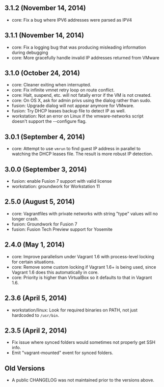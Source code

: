 ## 3.1.2 (November 14, 2014)

  - core: Fix a bug where IPV6 addresses were parsed as IPV4

## 3.1.1 (November 14, 2014)

  - core: Fix a logging bug that was producing misleading information during
    debugging
  - core: More gracefully handle invalid IP addresses returned from VMware

## 3.1.0 (October 24, 2014)

  - core: Cleaner exiting when interrupted.
  - core: Fix infinite vmnet retry loop on route conflict.
  - core: Halt, suspend, etc. will not fatally error if the VM is not
      created.
  - core: On OS X, ask for admin privs using the dialog rather than sudo.
  - fusion: Upgrade dialog will not appear anymore for VMware.
  - fusion: Try DHCP leases backup file to detect IP as well.
  - workstation: Not an error on Linux if the vmware-networks script doesn't
      support the --configure flag.

## 3.0.1 (September 4, 2014)

  - core: Attempt to use `vmrun` to find guest IP address in parallel to
      watching the DHCP leases file. The result is more robust IP
      detection.

## 3.0.0 (September 3, 2014)

  - fusion: enable Fusion 7 support with valid license
  - workstation: groundwork for Workstation 11

## 2.5.0 (August 5, 2014)

  - core: Vagrantfiles with private networks with string "type" values
      will no longer crash.
  - fusion: Groundwork for Fusion 7
  - fusion: Fusion Tech Preview support for Yosemite

## 2.4.0 (May 1, 2014)

  - core: Improve parallelism under Vagrant 1.6 with process-level locking
      for certain situations.
  - core: Remove some custom locking if Vagrant 1.6+ is being used, since
      Vagrant 1.6 does this automatically in core.
  - core: Priority is higher than VirtualBox so it defaults to that
      in Vagrant 1.6.

## 2.3.6 (April 5, 2014)

  - workstation/linux: Look for required binaries on PATH, not just hardcoded
      to `/usr/bin`.

## 2.3.5 (April 2, 2014)

  - Fix issue where synced folders would sometimes not properly
    get SSH info.
  - Emit "vagrant-mounted" event for synced folders.

## Old Versions

  - A public CHANGELOG was not maintained prior to the versions above.
